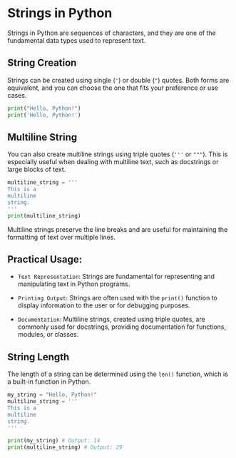 # Strings in Python

Strings in Python are sequences of characters, and they are one of the fundamental data types used to represent text.

## String Creation

Strings can be created using single (`'`) or double (`"`) quotes. Both forms are equivalent, and you can choose the one that fits your preference or use cases.

```python
print("Hello, Python!")
print('Hello, Python!')
```

## Multiline String

You can also create multiline strings using triple quotes (`'''` or `"""`). This is especially useful when dealing with multiline text, such as docstrings or large blocks of text.

```python
multiline_string = '''
This is a
multiline
string.
'''
print(multiline_string)
```

Multiline strings preserve the line breaks and are useful for maintaining the formatting of text over multiple lines.

## Practical Usage:

- `Text Representation`: Strings are fundamental for representing and manipulating text in Python programs.

- `Printing Output`: Strings are often used with the `print()` function to display information to the user or for debugging purposes.

- `Documentation`: Multiline strings, created using triple quotes, are commonly used for docstrings, providing documentation for functions, modules, or classes.

## String Length

The length of a string can be determined using the `len()` function, which is a built-in function in Python.

```python
my_string = "Hello, Python!"
multiline_string = '''
This is a
multiline
string.
'''

print(my_string) # Output: 14
print(multiline_string) # Output: 29
```

